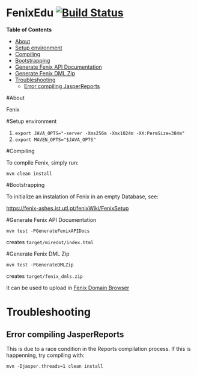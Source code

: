 FenixEdu [![Build Status](https://travis-ci.org/FenixEdu/fenix.png?branch=develop)](https://travis-ci.org/FenixEdu/fenix)
==========

**Table of Contents**

- [About](#about)
- [Setup environment](#setup-environment)
- [Compiling](#compiling)
- [Bootstrapping](#bootstrapping)
- [Generate Fenix API Documentation](#generate-fenix-api-documentation)
- [Generate Fenix DML Zip](#generate-fenix-dml-zip)
- [Troubleshooting](#troubleshooting)
	- [Error compiling JasperReports](#error-compiling-jasperreports)
	
#About

Fenix


#Setup environment
1. `export JAVA_OPTS="-server -Xms256m -Xmx1024m -XX:PermSize=384m"`
2. `export MAVEN_OPTS="$JAVA_OPTS"`


#Compiling
  
To compile Fenix, simply run:

    mvn clean install
    
#Bootstrapping

To initialize an instalation of Fenix in an empty Database, see: 

https://fenix-ashes.ist.utl.pt/fenixWiki/FenixSetup

#Generate Fenix API Documentation

    mvn test -PGenerateFenixAPIDocs

creates `target/miredot/index.html`


#Generate Fenix DML Zip

    mvn test -PGenerateDMLZip

creates `target/fenix_dmls.zip`

It can be used to upload in [Fenix Domain Browser](https://fenix-ashes.ist.utl.pt/fdb)

	
# Troubleshooting

## Error compiling JasperReports

This is due to a race condition in the Reports compilation process. If this is happenning, try compiling with: 

    mvn -Djasper.threads=1 clean install
